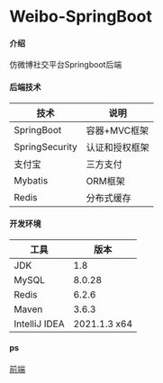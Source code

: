 # Weibo-SpringBoot

#### 介绍
仿微博社交平台Springboot后端

#### 后端技术
|  技术   | 说明  |
|  ----  | ----  |
| SpringBoot  | 容器+MVC框架 |
| SpringSecurity  | 认证和授权框架 |
| 支付宝 | 三方支付 |
| Mybatis | ORM框架 |
| Redis | 分布式缓存 |

#### 开发环境

|  工具   | 版本 |
|  ----  | ----  |
| JDK | 1.8 |
| MySQL | 8.0.28 |
| Redis | 6.2.6 |
| Maven | 3.6.3 |
| IntelliJ IDEA | 2021.1.3 x64 |

#### ps

[前端](https://github.com/woyaoxuexi1231/Weibo-vue)